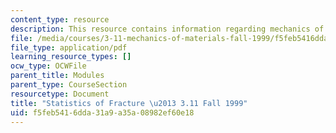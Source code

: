 ```yaml
---
content_type: resource
description: This resource contains information regarding mechanics of materials.
file: /media/courses/3-11-mechanics-of-materials-fall-1999/f5feb5416dda31a9a35a08982ef60e18_MIT3_11F99_stat.pdf
file_type: application/pdf
learning_resource_types: []
ocw_type: OCWFile
parent_title: Modules
parent_type: CourseSection
resourcetype: Document
title: "Statistics of Fracture \u2013 3.11 Fall 1999"
uid: f5feb541-6dda-31a9-a35a-08982ef60e18
---
```

